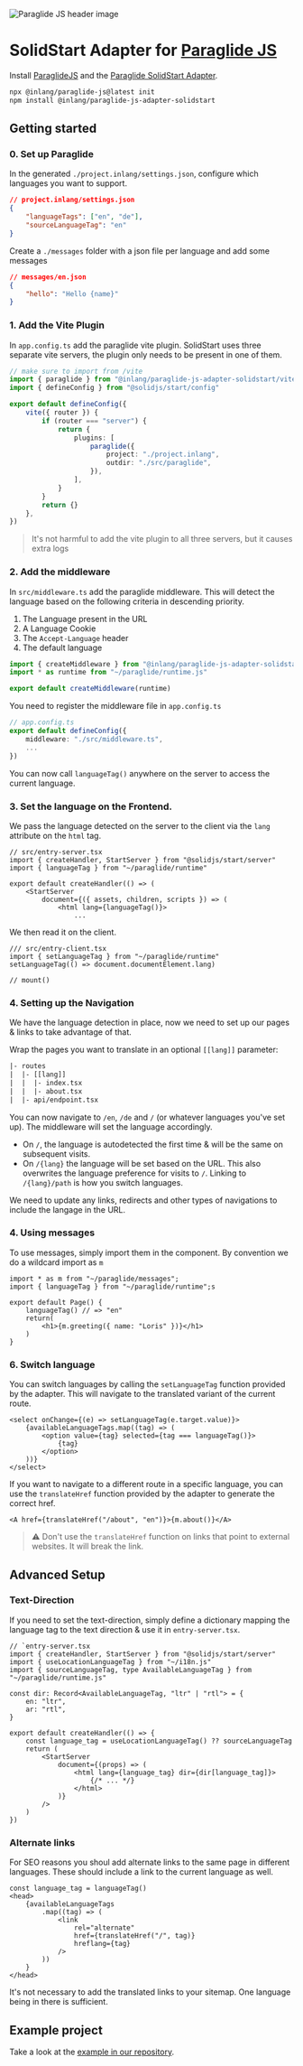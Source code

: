![Paraglide JS header image](https://cdn.jsdelivr.net/gh/opral/monorepo@latest/inlang/source-code/paraglide/paraglide-js/assets/paraglide-js-header.png)

<doc-features>
<doc-feature text-color="#0F172A" color="#E1EFF7" title="Internationalized Routing" image="https://cdn.jsdelivr.net/gh/opral/monorepo@latest/inlang/source-code/paraglide/paraglide-js-adapter-next/assets/i18n-routing.png"></doc-feature>
<doc-feature text-color="#0F172A" color="#E1EFF7" title="Tiny Bundle Size" image="https://cdn.jsdelivr.net/gh/opral/monorepo@latest/inlang/source-code/paraglide/paraglide-js-adapter-next/assets/bundle-size.png"></doc-feature>
<doc-feature text-color="#0F172A" color="#E1EFF7" title="No route Param needed" image="https://cdn.jsdelivr.net/gh/opral/monorepo@latest/inlang/source-code/paraglide/paraglide-js-adapter-next/assets/no-param.png"></doc-feature>
</doc-features>

# SolidStart Adapter for [Paraglide JS](/m/gerre34r)

Install [ParaglideJS](https://inlang.com/m/gerre34r/library-inlang-paraglideJs) and the [Paraglide SolidStart Adapter](https://inlang.com/m/n860p17j/library-inlang-paraglideJsAdapterSolidStart).

```bash
npx @inlang/paraglide-js@latest init
npm install @inlang/paraglide-js-adapter-solidstart
```

## Getting started

### 0. Set up Paraglide

In the generated `./project.inlang/settings.json`, configure which languages you want to support.

```json
// project.inlang/settings.json
{
	"languageTags": ["en", "de"],
	"sourceLanguageTag": "en"
}
```

Create a `./messages` folder with a json file per language and add some messages

```json
// messages/en.json
{
	"hello": "Hello {name}"
}
```

### 1. Add the Vite Plugin

In `app.config.ts` add the paraglide vite plugin. SolidStart uses three separate vite servers, the plugin only
needs to be present in one of them.

```ts
// make sure to import from /vite
import { paraglide } from "@inlang/paraglide-js-adapter-solidstart/vite"
import { defineConfig } from "@solidjs/start/config"

export default defineConfig({
	vite({ router }) {
		if (router === "server") {
			return {
				plugins: [
					paraglide({
						project: "./project.inlang",
						outdir: "./src/paraglide",
					}),
				],
			}
		}
		return {}
	},
})
```

> It's not harmful to add the vite plugin to all three servers, but it causes extra logs

### 2. Add the middleware

In `src/middleware.ts` add the paraglide middleware. This will detect the language based on the following
criteria in descending priority.

1. The Language present in the URL
2. A Language Cookie
3. The `Accept-Language` header
4. The default language

```ts
import { createMiddleware } from "@inlang/paraglide-js-adapter-solidstart"
import * as runtime from "~/paraglide/runtime.js"

export default createMiddleware(runtime)
```

You need to register the middleware file in `app.config.ts`

```ts
// app.config.ts
export default defineConfig({
	middleware: "./src/middleware.ts",
	...
})
```

You can now call `languageTag()` anywhere on the server to access the current language.

### 3. Set the language on the Frontend.

We pass the language detected on the server to the client via the `lang` attribute on the `html` tag.

```tsx
// src/entry-server.tsx
import { createHandler, StartServer } from "@solidjs/start/server"
import { languageTag } from "~/paraglide/runtime"

export default createHandler(() => (
	<StartServer
		document={({ assets, children, scripts }) => (
			<html lang={languageTag()}>
				...
```

We then read it on the client.

```tsx
/// src/entry-client.tsx
import { setLanguageTag } from "~/paraglide/runtime"
setLanguageTag(() => document.documentElement.lang)

// mount()
```

### 4. Setting up the Navigation
We have the language detection in place, now we need to set up our pages & links to take advantage of that. 

Wrap the pages you want to translate in an optional `[[lang]]` parameter:

```txt
|- routes
|  |- [[lang]]
|  |  |- index.tsx
|  |  |- about.tsx
|  |- api/endpoint.tsx
```

You can now navigate to `/en`, `/de` and `/` (or whatever languages you've set up). The middleware will set the language accordingly. 

- On `/`, the language is autodetected the first time & will be the same on subsequent visits.
- On `/{lang}` the language will be set based on the URL. This also overwrites the language preference for visits to `/`. Linking to `/{lang}/path` is how you switch languages.

We need to update any links, redirects and other types of navigations to include the langage in the URL.

### 4. Using messages

To use messages, simply import them in the component. By convention we do a wildcard import as `m`

```tsx
import * as m from "~/paraglide/messages";
import { languageTag } from "~/paraglide/runtime";s

export default Page() {
	languageTag() // => "en"
	return(
		<h1>{m.greeting({ name: "Loris" })}</h1>
	)
}
```

### 6. Switch language

You can switch languages by calling the `setLanguageTag` function provided by the adapter. This will navigate to the translated variant of the current route.

```tsx
<select onChange={(e) => setLanguageTag(e.target.value)}>
	{availableLanguageTags.map((tag) => (
		<option value={tag} selected={tag === languageTag()}>
			{tag}
		</option>
	))}
</select>
```

If you want to navigate to a different route in a specific language, you can use the `translateHref` function provided by the adapter to generate the correct href.

```tsx
<A href={translateHref("/about", "en")}>{m.about()}</A>
```

> ⚠️ Don't use the `translateHref` function on links that point to external websites. It will break the link.

## Advanced Setup

### Text-Direction

If you need to set the text-direction, simply define a dictionary mapping the language tag to the text direction & use it in `entry-server.tsx`.

```tsx
// `entry-server.tsx
import { createHandler, StartServer } from "@solidjs/start/server"
import { useLocationLanguageTag } from "~/i18n.js"
import { sourceLanguageTag, type AvailableLanguageTag } from "~/paraglide/runtime.js"

const dir: Record<AvailableLanguageTag, "ltr" | "rtl"> = {
	en: "ltr",
	ar: "rtl",
}

export default createHandler(() => {
	const language_tag = useLocationLanguageTag() ?? sourceLanguageTag
	return (
		<StartServer
			document={(props) => (
				<html lang={language_tag} dir={dir[language_tag]}>
					{/* ... */}
				</html>
			)}
		/>
	)
})
```

### Alternate links

For SEO reasons you shoul add alternate links to the same page in different languages. These should include a link to the current language as well.

```tsx
const language_tag = languageTag()
<head>
	{availableLanguageTags
		.map((tag) => (
			<link
				rel="alternate"
				href={translateHref("/", tag)}
				hreflang={tag}
			/>
		))
	}
</head>
```

It's not necessary to add the translated links to your sitemap. One language being in there is sufficient.

## Example project

Take a look at the [example in our repository](https://github.com/opral/monorepo/tree/main/inlang/source-code/paraglide/paraglide-js-adapter-solidstart/example).

